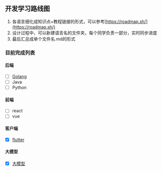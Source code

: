 ## 开发学习路线图

1. 各语言细化成知识点+教程链接的形式，可以参考[https://roadmap.sh/](https://roadmap.sh/)
2. 设计过程中，可以新建语言名的文件夹，每个同学负责一部分，实时同步进度
3. 最后汇总成单个文件名.md的形式

### 目前完成列表

#### 后端

- [ ] [Golang](Go.md)
- [ ] Java
- [ ] Python

#### 前端

- [ ] react
- [ ] vue

#### 客户端

- [x] [flutter](./flutter/)

#### 大模型

- [x] [大模型](LLM.md)
